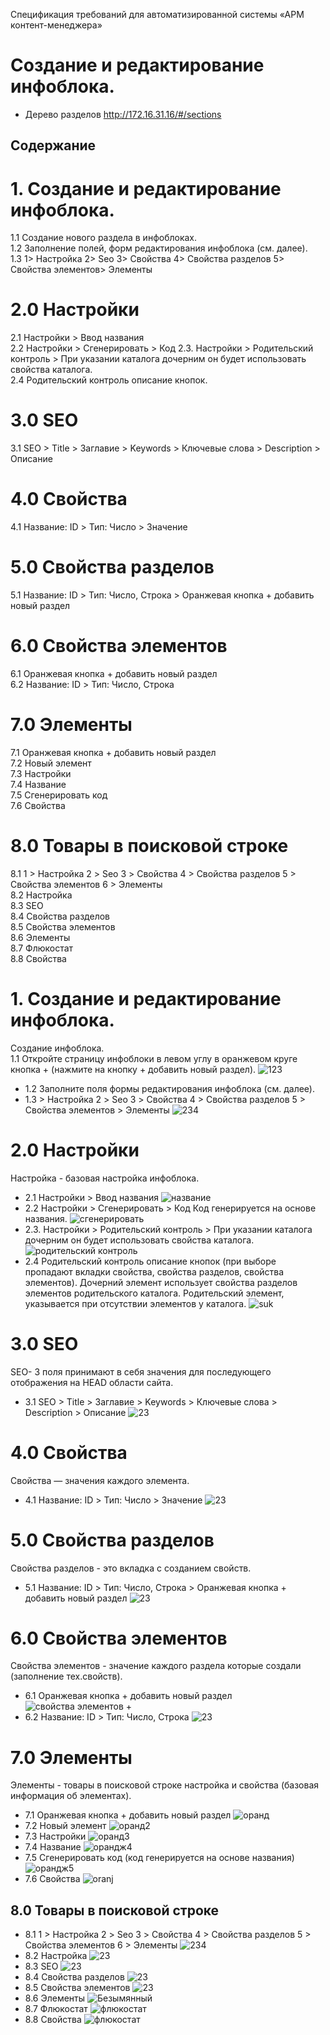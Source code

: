 Спецификация требований
для автоматизированной системы
«АРМ контент-менеджера»
# Создание и редактирование инфоблока.
* Дерево разделов http://172.16.31.16/#/sections
## Содержание

# 1. Создание и редактирование инфоблока.
1.1 Создание нового раздела в инфоблоках.  
1.2 Заполнение полей, форм редактирования инфоблока (см. далее).  
1.3 1> Настройка 2> Seo 3> Свойства 4> Свойства разделов 5> Свойства элементов> Элементы   
# 2.0 Настройки  
2.1 Настройки > Ввод названия  
2.2 Настройки > Сгенерировать > Код
2.3. Настройки > Родительский контроль > При указании каталога дочерним он будет использовать свойства каталога.  
2.4 Родительский контроль описание кнопок.  
# 3.0 SEO  
3.1 SEO > Title > Заглавие > Keywords > Ключевые слова > Description > Описание  
# 4.0 Свойства  
4.1 Название: ID > Тип: Число > Значение  
# 5.0 Свойства разделов  
5.1 Название: ID > Тип: Число, Строка > Оранжевая кнопка + добавить новый раздел  
# 6.0 Свойства элементов  
6.1 Оранжевая кнопка + добавить новый раздел  
6.2 Название: ID > Тип: Число, Строка  
# 7.0 Элементы  
7.1 Оранжевая кнопка + добавить новый раздел  
7.2 Новый элемент  
7.3 Настройки  
7.4 Название  
7.5 Сгенерировать код  
7.6 Свойства  
# 8.0 Товары в поисковой строке  
8.1 1 > Настройка 2 > Seo 3 > Свойства 4 > Свойства разделов 5 > Свойства элементов 6 > Элементы  
8.2 Настройка  
8.3 SEO  
8.4 Свойства разделов  
8.5 Свойства элементов  
8.6 Элементы  
8.7 Флюкостат  
8.8 Свойства  

#  1. Создание и редактирование инфоблока.
Создание инфоблока.  
1.1 Откройте страницу инфоблоки в левом углу в оранжевом круге кнопка + (нажмите на кнопку + добавить новый раздел).
![123](https://user-images.githubusercontent.com/85296765/120967252-f0ca0200-c76f-11eb-8fca-a0d27f01c2c6.png)
* 1.2 Заполните поля формы редактирования инфоблока (см. далее).
* 1.3 > Настройка 2 > Seo 3 > Свойства 4 > Свойства разделов 5 > Свойства элементов > Элементы
![234](https://user-images.githubusercontent.com/85296765/120969954-6e434180-c773-11eb-98b3-22da86695dab.png)
# 2.0 Настройки
Настройка - базовая настройка инфоблока.
* 2.1 Настройки > Ввод названия 
![название](https://user-images.githubusercontent.com/85296765/120975463-ec0a4b80-c779-11eb-8561-8bd1af0f26ef.png)
* 2.2 Настройки > Сгенерировать > Код
Код генерируется на основе названия.
![сгенерировать](https://user-images.githubusercontent.com/85296765/120984543-6db2a700-c783-11eb-84e4-37ab8589f663.png)
* 2.3. Настройки > Родительский контроль > При указании каталога дочерним он будет использовать свойства каталога.
![родительский контроль](https://user-images.githubusercontent.com/85296765/120984358-43f98000-c783-11eb-91a5-1ac40fe05151.png)
* 2.4 Родительский контроль описание кнопок (при выборе пропадают вкладки свойства, свойства разделов, свойства элементов). Дочерний элемент использует свойства разделов элементов родительского каталога. Родительский элемент, указывается при отсутствии элементов у каталога.
![suk](https://user-images.githubusercontent.com/85296765/121004799-c55b0d80-c797-11eb-8165-3a44629ef772.png)
# 3.0 SEO
SEO- 3 поля принимают в себя значения для последующего отображения на HEAD области сайта.
* 3.1 SEO > Title > Заглавие > Keywords > Ключевые слова > Description > Описание
![23](https://user-images.githubusercontent.com/85296765/121013804-fc362100-c7a1-11eb-964c-7e6926f5a34e.png)
# 4.0 Свойства
Свойства — значения каждого элемента.
* 4.1 Название: ID > Тип: Число > Значение
![23](https://user-images.githubusercontent.com/85296765/121012283-3b637280-c7a0-11eb-912f-b46ca71c0311.png)
# 5.0 Свойства разделов
Свойства разделов - это вкладка с созданием свойств.
* 5.1 Название: ID > Тип: Число, Строка > Оранжевая кнопка + добавить новый раздел
![23](https://user-images.githubusercontent.com/85296765/121014412-9eee9f80-c7a2-11eb-8c5d-22a5ac98b43b.png)
# 6.0 Свойства элементов
Свойства элементов - значение каждого раздела которые создали (заполнение тех.свойств).
* 6.1 Оранжевая кнопка + добавить новый раздел
![свойства элементов +](https://user-images.githubusercontent.com/85296765/120997680-1404a980-c790-11eb-926e-d0b35d2ff73c.png)
* 6.2 Название: ID > Тип: Число, Строка 
![23](https://user-images.githubusercontent.com/85296765/121011199-04409180-c79f-11eb-9a18-21c83eb54ae8.png)
# 7.0 Элементы
Элементы - товары в поисковой строке настройка и свойства (базовая информация об элементах).
* 7.1 Оранжевая кнопка + добавить новый раздел
![оранд](https://user-images.githubusercontent.com/85296765/120998556-de13f500-c790-11eb-8f03-86c343d5eaf3.png)
* 7.2 Новый элемент
![оранд2](https://user-images.githubusercontent.com/85296765/120998822-1ca9af80-c791-11eb-9bd6-b87ec5fcbf90.png)
* 7.3 Настройки
![оранд3](https://user-images.githubusercontent.com/85296765/120998981-46fb6d00-c791-11eb-9734-ed9e2b066895.png)
* 7.4 Название
![орандж4](https://user-images.githubusercontent.com/85296765/120999116-6befe000-c791-11eb-8601-0e0577064ff9.png)
* 7.5 Сгенерировать код (код генерируется на основе названия)
![орандж5](https://user-images.githubusercontent.com/85296765/120999279-9cd01500-c791-11eb-8618-d07a8ee9d3df.png)
* 7.6 Свойства
![oranj](https://user-images.githubusercontent.com/85296765/121000481-f127c480-c792-11eb-9a95-71791b0a9f38.png)
## 8.0 Товары в поисковой строке
* 8.1 1 > Настройка 2 > Seo 3 > Свойства 4 > Свойства разделов 5 > Свойства элементов 6 > Элементы 
![234](https://user-images.githubusercontent.com/85296765/121192889-075a8100-c876-11eb-9f85-6ea4dc4fd0bc.png)
* 8.2 Настройка
![23](https://user-images.githubusercontent.com/85296765/121021814-710d5900-c7aa-11eb-82b0-af10da5513d6.png)
* 8.3 SEO
![23](https://user-images.githubusercontent.com/85296765/121022417-fb55bd00-c7aa-11eb-9149-8b9f6564cf7a.png)
* 8.4 Свойства разделов
![23](https://user-images.githubusercontent.com/85296765/121022607-250ee400-c7ab-11eb-8c53-511946cfa053.png)
* 8.5 Свойства элементов
![23](https://user-images.githubusercontent.com/85296765/121022948-7cad4f80-c7ab-11eb-8fbb-fd2b0211a972.png)
* 8.6 Элементы
![Безымянный](https://user-images.githubusercontent.com/85296765/121023090-9d75a500-c7ab-11eb-9703-834c148433dc.png)  
* 8.7 Флюкостат
![флюкостат](https://user-images.githubusercontent.com/85296765/121024042-84212880-c7ac-11eb-9aa7-a6b0a49974c8.png)  
* 8.8 Свойства
![флюкостат](https://user-images.githubusercontent.com/85296765/121026335-b2076c80-c7ae-11eb-9919-20a8b7d2eede.png)












